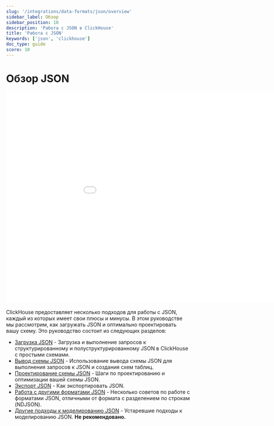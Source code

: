 ```yaml
---
slug: '/integrations/data-formats/json/overview'
sidebar_label: Обзор
sidebar_position: 10
description: 'Работа с JSON в ClickHouse'
title: 'Работа с JSON'
keywords: ['json', 'clickhouse']
doc_type: guide
score: 10
---
```

# Обзор JSON

<div style={{width:'1024px', height: '576px'}}>
  <iframe src="//www.youtube.com/embed/gCg5ISOujtc"
    width="1024"
    height="576"
    frameborder="0"
    allow="autoplay;
    fullscreen;
    picture-in-picture"
    allowfullscreen>
  </iframe>
</div>

<br/>
ClickHouse предоставляет несколько подходов для работы с JSON, каждый из которых имеет свои плюсы и минусы. В этом руководстве мы рассмотрим, как загружать JSON и оптимально проектировать вашу схему. Это руководство состоит из следующих разделов:

- [Загрузка JSON](/integrations/data-formats/json/loading) - Загрузка и выполнение запросов к структурированному и полуструктурированному JSON в ClickHouse с простыми схемами.
- [Вывод схемы JSON](/integrations/data-formats/json/inference) - Использование вывода схемы JSON для выполнения запросов к JSON и создания схем таблиц.
- [Проектирование схемы JSON](/integrations/data-formats/json/schema) - Шаги по проектированию и оптимизации вашей схемы JSON.
- [Экспорт JSON](/integrations/data-formats/json/exporting) - Как экспортировать JSON.
- [Работа с другими форматами JSON](/integrations/data-formats/json/other-formats) - Несколько советов по работе с форматами JSON, отличными от формата с разделением по строкам (NDJSON).
- [Другие подходы к моделированию JSON](/integrations/data-formats/json/other-approaches) - Устаревшие подходы к моделированию JSON. **Не рекомендовано.**